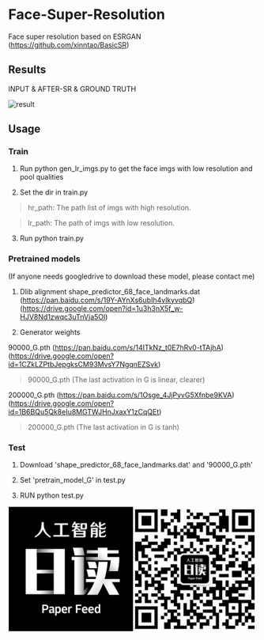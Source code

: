 # Face-Super-Resolution

Face super resolution based on ESRGAN (https://github.com/xinntao/BasicSR)

## Results

INPUT & AFTER-SR & GROUND TRUTH

![result](results/result.png)

## Usage

### Train

1. Run python gen_lr_imgs.py to get the face imgs with low resolution and pool qualities

2. Set the dir in train.py

> hr_path: The path list of imgs with high resolution.

> lr_path: The path of imgs with low resolution.

3. Run python train.py

### Pretrained models

(If anyone needs googledrive to download these model, please contact me)

1. Dlib alignment shape_predictor_68_face_landmarks.dat (https://pan.baidu.com/s/19Y-AYnXs6ubIh4vlkyvqbQ) (https://drive.google.com/open?id=1u3h3nX5f_w-HJV8Nd1zwqc3uTnVja5Ol)

2. Generator weights 

90000_G.pth (https://pan.baidu.com/s/14ITkNz_t0E7hRv0-tTAjhA) (https://drive.google.com/open?id=1CZkLZPtbJepgksCM93MvsY7NgqnEZSvk)

> 90000_G.pth (The last activation in G is linear, clearer)

200000_G.pth (https://pan.baidu.com/s/1Osge_4JjPyvG5Xfnbe9KVA) (https://drive.google.com/open?id=1B6BQu5Qk8eIu8MGTWJHnJxaxY1zCqQEt)

> 200000_G.pth (The last activation in G is tanh)

### Test

1. Download 'shape_predictor_68_face_landmarks.dat' and '90000_G.pth'

2. Set 'pretrain_model_G' in test.py

3. RUN python test.py

![conduct](results/AI日读.jpg)



